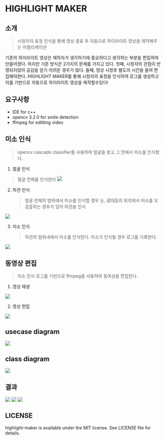 # HIGHLIGHT MAKER
##  소개
> 시청자의 표정 인식을 통해 영상 종료 후 
> 자동으로 하이라이트 영상을 제작해주는 어플리케이션

  기존의 하이라이트 영상은 제작자가 생각하기에 중요하다고 생각하는 부분을 편집하여 만들어졌다. 하지만 기존 방식은 2가지의 문제를 가지고 있다. 첫째, 시청자의 관점이 반영되지않아 공감을 얻기 어려운 경우가 많다. 둘째, 영상 시청후 별도의 시간을 들여 편집해야한다.
HIGHLIGHT MAKER를 통해 시청자의 표정을 인식하여 로그를 생성하고 이를 기반으로 자동으로 하이라이트 영상을 제작할수있다! 

## 요구사항
* IDE for c++
* opencv 3.2.0 for smile detection
* ffmpeg for editting video

## 미소 인식
>opencv cascade classifier를 사용하여 얼굴을 찾고 그 안에서 미소를 인식했다.

 1. 얼굴 인식
   > 얼굴 전체를 인식한다
  ![](https://github.com/pouder-Man/Highlight_Maker/blob/master/image/00_faceDetection.png)
  
 2. 하관 인식
    > 얼굴 전체의 범위에서 미소를 인식할 경우 눈, 광대등의 위치에서 미소를 오검출하는 경우가 있어  하관을 인식

  ![](https://github.com/pouder-Man/Highlight_Maker/blob/master/image/01_faceDetection.png)
 
 3. 미소 인식
    > 하관의 범위내에서 미소를 인식한다. 미소가 인식될 경우 로그를 기록한다.

  ![](https://github.com/pouder-Man/Highlight_Maker/blob/master/image/02_smileDetection.png)

## 동영상 편집
> 미소 인식 로그를 기반으로 ffmpeg을 사용하여 동여상을 편집한다.
 1. 영상 재생
 
  ![](https://github.com/pouder-Man/Highlight_Maker/blob/master/image/04_videoPlayProcess.png)
 
 2. 영상 편집
 
  ![](https://github.com/pouder-Man/Highlight_Maker/blob/master/image/05_videoEditProcess.png)


## usecase diagram
  
  ![](https://github.com/pouder-Man/Highlight_Maker/blob/master/image/06_usecaseDiagram.png)

## class diagram
  
  ![](https://github.com/pouder-Man/Highlight_Maker/blob/master/image/07_classDiagram.png)

## 결과
  ![](https://github.com/pouder-Man/Highlight_Maker/blob/master/image/08_result01.png)
  ![](https://github.com/pouder-Man/Highlight_Maker/blob/master/image/09_result02.png)
  ![](https://github.com/pouder-Man/Highlight_Maker/blob/master/image/10_result03.png)


## LICENSE
highlight-maker is available under the MIT license. See LICENSE file for details.



